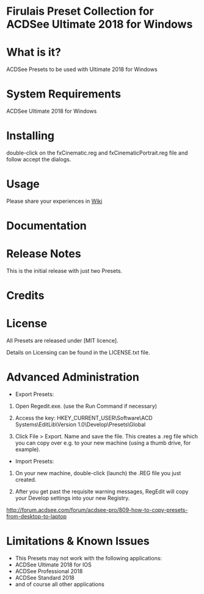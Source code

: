 # Firulais Preset Collection for ACDSee Ultimate 2018 for Windows

# What is it?
ACDSee Presets to be used with Ultimate 2018 for Windows

# System Requirements
ACDSee Ultimate 2018 for Windows

# Installing
double-click on the fxCinematic.reg and fxCinematicPortrait.reg file and follow accept the dialogs.

# Usage
Please share your experiences in [Wiki](https://github.com/firulais/presets/wiki/Experiences)

# Documentation

# Release Notes
This is the initial release with just two Presets.

# Credits

# License
All Presets are released under [MIT licence].

Details on Licensing can be found in the LICENSE.txt file.

# Advanced Administration

* Export Presets:
1. Open Regedit.exe.
(use the Run Command if necessary)

2. Access the key:
HKEY_CURRENT_USER\Software\ACD Systems\EditLib\Version 1.0\Develop\Presets\Global

3. Click File > Export. Name and save the file.
This creates a .reg file which you can copy over e.g. to your new machine (using a thumb drive, for example).

* Import Presets:
1. On your new machine, double-click (launch) the .REG file you just created.

2. After you get past the requisite warning messages, RegEdit will copy your Develop settings into your new Registry.

http://forum.acdsee.com/forum/acdsee-pro/809-how-to-copy-presets-from-desktop-to-laptop

# Limitations & Known Issues
* This Presets may not work with the following applications:
* ACDSee Ultimate 2018 for IOS
* ACDSee Professional 2018
* ACDSee Standard 2018
* and of course all other applications
